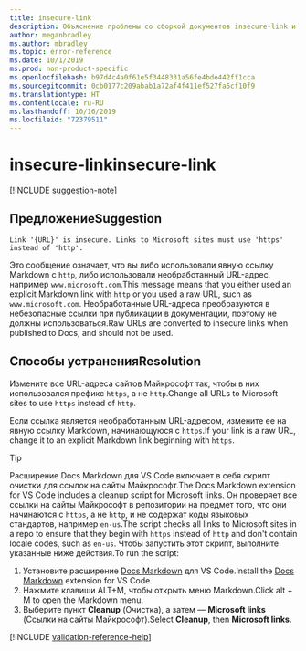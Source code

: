 ```yaml
---
title: insecure-link
description: Объяснение проблемы со сборкой документов insecure-link и способа ее устранения
author: meganbradley
ms.author: mbradley
ms.topic: error-reference
ms.date: 10/1/2019
ms.prod: non-product-specific
ms.openlocfilehash: b97d4c4a0f61e5f3448331a56fe4bde442ff1cca
ms.sourcegitcommit: 0cb0177c209abab1a72af4f411ef527fa5cf10f9
ms.translationtype: HT
ms.contentlocale: ru-RU
ms.lasthandoff: 10/16/2019
ms.locfileid: "72379511"
---
```

# <a name="insecure-link"></a><span data-ttu-id="659f9-103">insecure-link</span><span class="sxs-lookup"><span data-stu-id="659f9-103">insecure-link</span></span>

[!INCLUDE [suggestion-note](includes/suggestion-note.md)]

## <a name="suggestion"></a><span data-ttu-id="659f9-104">Предложение</span><span class="sxs-lookup"><span data-stu-id="659f9-104">Suggestion</span></span>

`Link '{URL}' is insecure. Links to Microsoft sites must use 'https' instead of 'http'.`

<span data-ttu-id="659f9-105">Это сообщение означает, что вы либо использовали явную ссылку Markdown с `http`, либо использовали необработанный URL-адрес, например `www.microsoft.com`.</span><span class="sxs-lookup"><span data-stu-id="659f9-105">This message means that you either used an explicit Markdown link with `http` or you used a raw URL, such as `www.microsoft.com`.</span></span> <span data-ttu-id="659f9-106">Необработанные URL-адреса преобразуются в небезопасные ссылки при публикации в документации, поэтому не должны использоваться.</span><span class="sxs-lookup"><span data-stu-id="659f9-106">Raw URLs are converted to insecure links when published to Docs, and should not be used.</span></span>

## <a name="resolution"></a><span data-ttu-id="659f9-107">Способы устранения</span><span class="sxs-lookup"><span data-stu-id="659f9-107">Resolution</span></span>

<span data-ttu-id="659f9-108">Измените все URL-адреса сайтов Майкрософт так, чтобы в них использовался префикс `https`, а не `http`.</span><span class="sxs-lookup"><span data-stu-id="659f9-108">Change all URLs to Microsoft sites to use `https` instead of `http`.</span></span>

<span data-ttu-id="659f9-109">Если ссылка является необработанным URL-адресом, измените ее на явную ссылку Markdown, начинающуюся с `https`.</span><span class="sxs-lookup"><span data-stu-id="659f9-109">If your link is a raw URL, change it to an explicit Markdown link beginning with `https`.</span></span>

> [!TIP]
> <span data-ttu-id="659f9-110">Расширение Docs Markdown для VS Code включает в себя скрипт очистки для ссылок на сайты Майкрософт.</span><span class="sxs-lookup"><span data-stu-id="659f9-110">The Docs Markdown extension for VS Code includes a cleanup script for Microsoft links.</span></span> <span data-ttu-id="659f9-111">Он проверяет все ссылки на сайты Майкрософт в репозитории на предмет того, что они начинаются с `https`, а не `http`, и не содержат коды языковых стандартов, например `en-us`.</span><span class="sxs-lookup"><span data-stu-id="659f9-111">The script checks all links to Microsoft sites in a repo to ensure that they begin with `https` instead of `http` and don't contain locale codes, such as `en-us`.</span></span> <span data-ttu-id="659f9-112">Чтобы запустить этот скрипт, выполните указанные ниже действия.</span><span class="sxs-lookup"><span data-stu-id="659f9-112">To run the script:</span></span>
>
> 1. <span data-ttu-id="659f9-113">Установите расширение [Docs Markdown](https://marketplace.visualstudio.com/items?itemName=docsmsft.docs-markdown) для VS Code.</span><span class="sxs-lookup"><span data-stu-id="659f9-113">Install the [Docs Markdown](https://marketplace.visualstudio.com/items?itemName=docsmsft.docs-markdown) extension for VS Code.</span></span>
> 1. <span data-ttu-id="659f9-114">Нажмите клавиши ALT+M, чтобы открыть меню Markdown.</span><span class="sxs-lookup"><span data-stu-id="659f9-114">Click alt + M to open the Markdown menu.</span></span>
> 1. <span data-ttu-id="659f9-115">Выберите пункт **Cleanup** (Очистка), а затем — **Microsoft links** (Ссылки на сайты Майкрософт).</span><span class="sxs-lookup"><span data-stu-id="659f9-115">Select **Cleanup**, then **Microsoft links**.</span></span>

<!--make sure to add this file to your includes folder and verify the path-->
[!INCLUDE [validation-reference-help](includes/validation-reference-help.md)]
